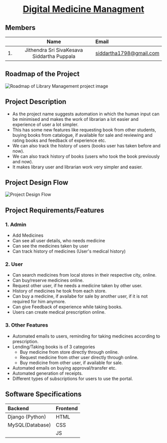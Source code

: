 <a href="https://jithendra1798.pythonanywhere.com/"><h1 align = "center">Digital Medicine Managment</h1></a>

## Members
||Name|Email|
|---:|:---:|:---|
|1.| Jithendra Sri SivaKesava Siddartha Puppala | <siddartha1798@gmail.com> |

## Roadmap of the Project
![Roadmap of Library Management project image](https://raw.githubusercontent.com/jithendra1798/SE-Project/main/assets/Library%20Roadmap.jpg)

## Project Description
* As the project name suggests automation in which the human input can be minimised and makes the work of librarian a lot easier and experience of user a lot simpler.
* This has some new features like requesting book from other students, buying books from catalogue, if available for sale and reviewing and rating books and feedback of experience etc.  
* We can also track the history of users (books user has taken before and now).  
* We can also track history of books (users who took the book previously and now).  
* It makes library user and librarian work very simpler and easier.  

## Project Design Flow
![Project Design Flow](https://raw.githubusercontent.com/jithendra1798/SE-Project/main/library/comingsoon/index.png)

## Project Requirements/Features

### 1. Admin
 * Add Medicines
 * Can see all user details, who needs medicine
 * Can see the medicines taken by user
 * Can track history of medicines (User's medical history)


### 2. User

- Can search medicines from local stores in their respective city, online.
- Can buy/reserve medicines online.
- Request other user, if he needs a medicine taken by other user.
- History of medicines he took from each store.
- Can buy a medicine, if availabe for sale by another user, if it is not required for him anymore.
- Can give Feedback of experience while taking books.
- Users can create medical prescription online.

### 3. Other Features
- Automated emails to users, reminding for taking medicines according to prescription.
- Lending/Taking books is of 3 categories
    - Buy medicine from store directly through online.
    - Request medicine from other user directly through online.
    - Buy medicine from other user, if available for sale.
- Automated emails on buying approval/transfer etc.
- Automated generation of receipts.
- Different types of subscriptions for users to use the portal.

## Software Specifications
|Backend|Frontend|
|:---|:---|
|Django (Python)|HTML|
MySQL(Database)|CSS|
|   |JS|
